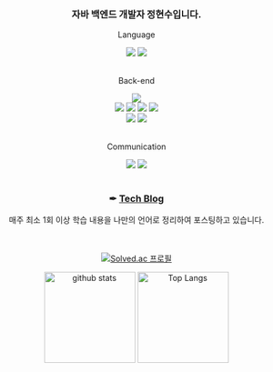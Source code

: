 <div align="center">
<!--   <h1>백엔드 개발자 정현수 입니다.</h1> -->
  <h3>자바 백엔드 개발자 정현수입니다.</h3>
  <div>
    <p>Language</p>
    <img src="https://img.shields.io/badge/Java-E38836?style=flat&logo=openJdk&logoColor=white">
    <img src="https://img.shields.io/badge/Python-3676E3?style=flat&logo=python&logoColor=white">
    <br><br>
    <p>Back-end</p>
    <img src="https://img.shields.io/badge/MySQL-08668E?style=flat&logo=mysql&logoColor=white">
    <br>
    <img src="https://img.shields.io/badge/Spring-00A109?style=flat&logo=spring&logoColor=white">
    <img src="https://img.shields.io/badge/Spring Boot-00A109?style=flat&logo=springBoot&logoColor=white">
    <img src="https://img.shields.io/badge/JPA-BAAE85?style=flat&logo=hibernate&logoColor=white">
    <img src="https://img.shields.io/badge/JUnit5-2CA467?style=flat&logo=JUnit5&logoColor=white">
    <br>
    <img src="https://img.shields.io/badge/AWS EC2-F58A3B?style=flat&logo=amazonaws&logoColor=white">
    <img src="https://img.shields.io/badge/S3-F58A3B?style=flat&logo=amazon s3&logoColor=white">
    <br><br>
    <p>Communication</p>
    <img src="https://img.shields.io/badge/Git-F5512F?style=flat&logo=git&logoColor=white">
    <img src="https://img.shields.io/badge/Notion-000000?style=flat&logo=notion&logoColor=white">
  </div>
</div>
<br>

<div align="center">
<!--   <h1>백엔드 개발자 정현수 입니다.</h1> -->
  <h3>✒ <a href="https://hyunsb.tistory.com/"> Tech Blog </a></h3>
  <span>매주 최소 1회 이상 학습 내용을 나만의 언어로 정리하여 포스팅하고 있습니다.</span>
</div>
<br>

<br>
<div align="center">

  [![Solved.ac 프로필](http://mazassumnida.wtf/api/v2/generate_badge?boj=jhss0113)](https://solved.ac/jhss0113) 
  
  <p align=> 
    <img alt="github stats" height="160px" src="https://github-readme-stats.vercel.app/api?username=hyunsb&hide_title=flase&include_all_commits=true&show_icons=true&hide_border=true&theme=onedark&title_color=446FC1&text_color=f0eee9&icon_color=446FC1" />
    <img alt="Top Langs" height="160px" src="https://github-readme-stats.vercel.app/api/top-langs?username=hyunsb&hide=CSS,HTML&hide_title=true&layout=compact&langs_count=5&hide_border=true&theme=onedark&title_color=5f4b8b&text_color=f0eee9&icon_color=00abc0"/>
  </p>  
</div>


